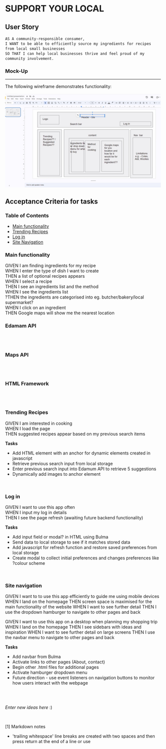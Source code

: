 # SUPPORT YOUR LOCAL  

## User Story

```
AS A community-responsible consumer,
I WANT to be able to efficiently source my ingredients for recipes from local small businesses
SO THAT I can help local businesses thrive and feel proud of my community involvement.
```


### Mock-Up
---

The following wireframe demonstrates functionality:

![A wireframe of the home page appears outlining the first iteration of the webpage design.](./wireframeHomepage.png)  

## Acceptance Criteria for tasks


### Table of Contents 

- [Main functionality](#main-functionality)
- [Trending Recipes](#trending-recipes)
- [Log in](#log-in)
- [Site Navigation](#site-nav)

  
    


<a name="main-functionality"></a>

### Main functionality


GIVEN I am finding ingredients for my recipe  
WHEN I enter the type of dish I want to create  
THEN a list of optional recipes appears  
WHEN I select a recipe  
THEN I see an ingredients list and the method  
WHEN I see the ingredients list  
?THEN the ingredients are categorised into eg. butcher/bakery/local supermarket?  
WHEN I click on an ingredient   
THEN Google maps will show me the nearest location    

<a name="edamam-API"></a>

### Edamam API

<br>
<br>

<a name="maps API"></a>

### Maps API

<br>
<br>

<a name="HTML"></a>

### HTML Framework  

<br>
<br>

<a name="trending-recipes"></a>

### Trending Recipes

GIVEN I am interested in cooking  
WHEN I load the page  
THEN suggested recipes appear based on my previous search items  

**Tasks**
- Add HTML element with an anchor for dynamic elements created in javascript
- Retrieve previous search input from local storage
- Enter previous search input into Edamum API to retrieve 5 suggestions
- Dynamically add images to anchor element

<br>

<a name="log-in"></a>

### Log in 

GIVEN I want to use this app often  
WHEN I input my log in details   
THEN I see the page refresh (awaiting future backend functionality)

**Tasks**
- Add input field or modal? in HTML using Bulma
- Send data to local storage to see if it matches stored data
- Add javascript for refresh function and restore saved preferences from local storage
- Create modal to collect initial preferences and changes preferences like ?colour scheme

<a name="site-nav"></a>

<br>

### Site navigation

GIVEN I want to to use this app efficiently to guide me using mobile devices
WHEN I land on the homepage 
THEN screen space is maximised for the main functionality of the website
WHEN I want to see further detail
THEN I use the dropdown hamburger to navigate to other pages and back

GIVEN I want to use this app on a desktop when planning my shopping trip
WHEN I land on the homepage
THEN I see sidebars with ideas and inspiration
WHEN I want to see further detail on large screens
THEN I use the navbar menu to navigate to other pages and back

**Tasks**
- Add navbar from Bulma
- Activate links to other pages (About, contact)
- Begin other .html files for additional pages
- Activate hamburger dropdown menu
- Future direction - use event listeners on navigation buttons to monitor how users interact with the webpage
<br>
<br>

*Enter new ideas here* :)

<br>


[1] Markdown notes
- 'trailing whitespace' line breaks are created with two spaces and then press return at the end of a line or use <br>